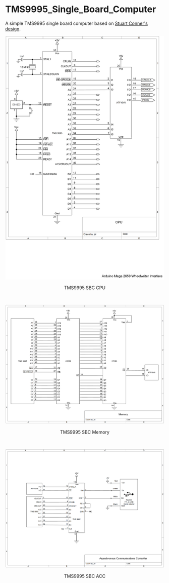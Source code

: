 # TMS9995_Single_Board_Computer
A simple TMS9995 single board computer based on [Stuart Conner's design](http://www.stuartconner.me.uk/tms9995_breadboard/tms9995_breadboard.htm#description).

<p align="center"><img src="/images/TMS 9995 SBC CPU.png"/>
<p align="center">TMS9995 SBC CPU</p><br>

<p align="center"><img src="/images/TMS 9995 SBC Memory.png"/>
<p align="center">TMS9995 SBC Memory</p><br>

<p align="center"><img src="/images/TMS 9995 SBC ACC.png"/>
<p align="center">TMS9995 SBC ACC</p><br>
